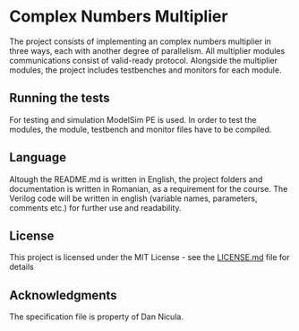 # Complex Numbers Multiplier

The project consists of implementing an complex numbers multiplier in three ways, each with another degree of parallelism. All multiplier modules communications consist of valid-ready protocol. Alongside the multiplier modules, the project includes testbenches and monitors for each module.


## Running the tests

For testing and simulation ModelSim PE is used. In order to test the modules, the module, testbench and monitor files have to be compiled.

## Language
Altough the README.md is written in English, the project folders and documentation is written in Romanian, as a requirement for the course. The Verilog code will be written in english (variable names, parameters, comments etc.) for further use and readability.

## License

This project is licensed under the MIT License - see the [LICENSE.md](LICENSE.md) file for details

## Acknowledgments

The specification file is property of Dan Nicula.
